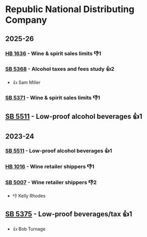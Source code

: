 # Republic National Distributing Company
## 2025-26

### [HB 1636](/bill/2025-26/hb/1636/) - Wine & spirit sales limits  👎1 

### [SB 5368](/bill/2025-26/sb/5368/) - Alcohol taxes and fees study 👍2  
* 👍 Sam Miller

### [SB 5371](/bill/2025-26/sb/5371/) - Wine & spirit sales limits  👎1 

## [SB 5511](/bill/2025-26/sb/5511/) - Low-proof alcohol beverages 👍1  

## 2023-24

### [SB 5511](/bill/2023-24/sb/5511/) - Low-proof alcohol beverages 👍1  

### [HB 1016](/bill/2023-24/hb/1016/) - Wine retailer shippers  👎1 

### [SB 5007](/bill/2023-24/sb/5007/) - Wine retailer shippers  👎2 
* 👎 Kelly Rhodes

## [SB 5375](/bill/2023-24/sb/5375/) - Low-proof beverages/tax 👍1  
* 👍 Bob Turnage
